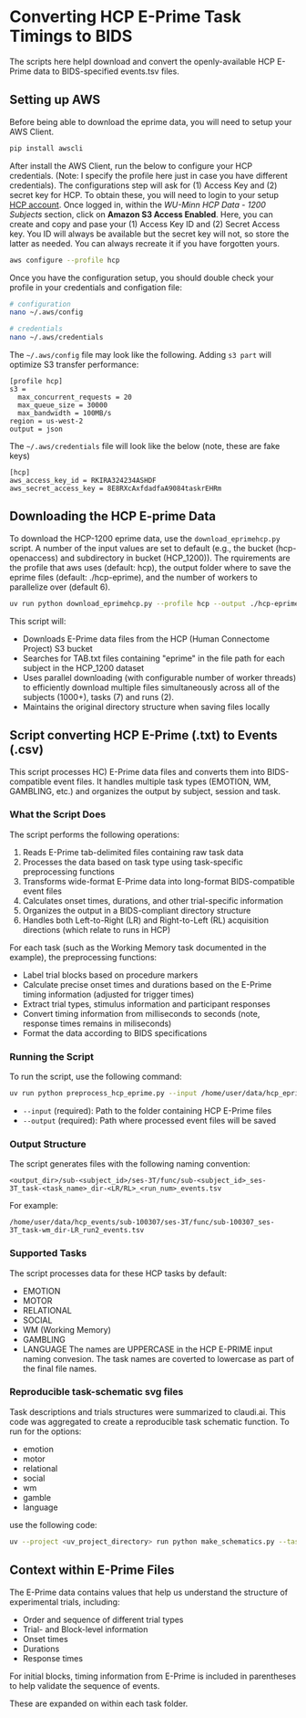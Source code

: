 # Converting HCP E-Prime Task Timings to BIDS

The scripts here helpl download and convert the openly-available HCP E-Prime data to BIDS-specified events.tsv files. 

## Setting up AWS

Before being able to download the eprime data, you will need to setup your AWS Client.

```bash
pip install awscli
```

After install the AWS Client, run the below to configure your HCP credentials. (Note: I specify the profile here just in case you have different credentials). The configurations step will ask for (1) Access Key and (2) secret key for HCP. To obtain these, you will need to login to your setup [HCP account](https://db.humanconnectome.org/app/template/Login.vm). Once logged in, within the *WU-Minn HCP Data - 1200 Subjects* section, click on **Amazon S3 Access Enabled**. Here, you can create and copy and pase your (1) Access Key ID and (2) Secret Access key. You ID will always be available but the secret key will not, so store the latter as needed. You can always recreate it if you have forgotten yours.

```bash
aws configure --profile hcp
```

Once you have the configuration setup, you should double check your profile in your credentials and configation file:

```bash
# configuration
nano ~/.aws/config
```

```bash
# credentials
nano ~/.aws/credentials
```

The `~/.aws/config` file may look like the following. Adding `s3 part` will optimize S3 transfer performance:

```
[profile hcp]
s3 =
  max_concurrent_requests = 20
  max_queue_size = 30000
  max_bandwidth = 100MB/s
region = us-west-2
output = json
```

The `~/.aws/credentials` file will look like the below (note, these are fake keys)
```
[hcp]
aws_access_key_id = RKIRA324234ASHDF
aws_secret_access_key = 8E8RXcAxfdadfaA9084taskrEHRm
```

## Downloading the HCP E-prime Data

To download the HCP-1200 eprime data, use the `download_eprimehcp.py` script. A number of the input values are set to default (e.g., the bucket (hcp-openaccess) and subdirectory in bucket (HCP_1200)). The rquirements are the profile that aws uses (default: hcp), the output folder where to save the eprime files (default: ./hcp-eprime), and the number of workers to parallelize over (default 6).

```bash
uv run python download_eprimehcp.py --profile hcp --output ./hcp-eprime --workers 6
```

This script will:

- Downloads E-Prime data files from the HCP (Human Connectome Project) S3 bucket
- Searches for TAB.txt files containing "eprime" in the file path for each subject in the HCP_1200 dataset
- Uses parallel downloading (with configurable number of worker threads) to efficiently download multiple files simultaneously across all of the subjects (1000+), tasks (7) and runs (2).
- Maintains the original directory structure when saving files locally

## Script converting HCP E-Prime (.txt) to Events (.csv)

This script processes HC) E-Prime data files and converts them into BIDS-compatible event files. It handles multiple task types (EMOTION, WM, GAMBLING, etc.) and organizes the output by subject, session and task.

### What the Script Does

The script performs the following operations:

1. Reads E-Prime tab-delimited files containing raw task data
2. Processes the data based on task type using task-specific preprocessing functions
3. Transforms wide-format E-Prime data into long-format BIDS-compatible event files
4. Calculates onset times, durations, and other trial-specific information
5. Organizes the output in a BIDS-compliant directory structure
6. Handles both Left-to-Right (LR) and Right-to-Left (RL) acquisition directions (which relate to runs in HCP)

For each task (such as the Working Memory task documented in the example), the preprocessing functions:
- Label trial blocks based on procedure markers
- Calculate precise onset times and durations based on the E-Prime timing information (adjusted for trigger times)
- Extract trial types, stimulus information and participant responses
- Convert timing information from milliseconds to seconds (note, response times remains in miliseconds)
- Format the data according to BIDS specifications

### Running the Script

To run the script, use the following command:

```bash
uv run python preprocess_hcp_eprime.py --input /home/user/data/hcp_eprime/HCP_1200 --output /home/user/data/hcp_events
```

- `--input` (required): Path to the folder containing HCP E-Prime files
- `--output` (required): Path where processed event files will be saved


### Output Structure

The script generates files with the following naming convention:
```
<output_dir>/sub-<subject_id>/ses-3T/func/sub-<subject_id>_ses-3T_task-<task_name>_dir-<LR/RL>_<run_num>_events.tsv
```

For example:
```
/home/user/data/hcp_events/sub-100307/ses-3T/func/sub-100307_ses-3T_task-wm_dir-LR_run2_events.tsv
```

### Supported Tasks

The script processes data for these HCP tasks by default:
- EMOTION
- MOTOR
- RELATIONAL
- SOCIAL
- WM (Working Memory)
- GAMBLING
- LANGUAGE
The names are UPPERCASE in the HCP E-PRIME input naming convesion. The task names are coverted to lowercase as part of the final file names.

### Reproducible task-schematic svg files

Task descriptions and trials structures were summarized to claudi.ai. This code was aggregated to create a reproducible task schematic function. To run for the options:
- emotion
- motor
- relational
- social
- wm
- gamble
- language

use the following code:
```bash
uv --project <uv_project_directory> run python make_schematics.py --task_name <task_name>>

```

## Context within E-Prime Files

The E-Prime data contains values that help us understand the structure of experimental trials, including:

- Order and sequence of different trial types
- Trial- and Block-level information
- Onset times
- Durations
- Response times

For initial blocks, timing information from E-Prime is included in parentheses to help validate the sequence of events.

These are expanded on within each task folder. 
